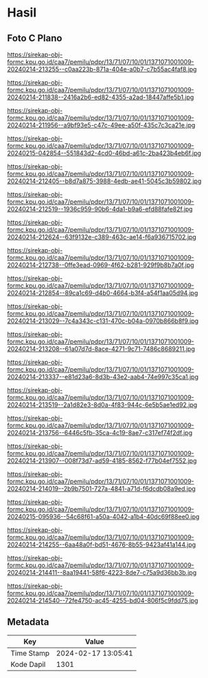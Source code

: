 # Hasil

## Foto C Plano

https://sirekap-obj-formc.kpu.go.id/caa7/pemilu/pdpr/13/71/07/10/01/1371071001009-20240214-213255--c0aa223b-871a-404e-a0b7-c7b55ac4faf8.jpg

https://sirekap-obj-formc.kpu.go.id/caa7/pemilu/pdpr/13/71/07/10/01/1371071001009-20240214-211838--2416a2b6-ed82-4355-a2ad-18447affe5b1.jpg

https://sirekap-obj-formc.kpu.go.id/caa7/pemilu/pdpr/13/71/07/10/01/1371071001009-20240214-211956--a9bf93e5-c47c-49ee-a50f-435c7c3ca21e.jpg

https://sirekap-obj-formc.kpu.go.id/caa7/pemilu/pdpr/13/71/07/10/01/1371071001009-20240215-042854--551843d2-4cd0-46bd-a61c-2ba423b4eb6f.jpg

https://sirekap-obj-formc.kpu.go.id/caa7/pemilu/pdpr/13/71/07/10/01/1371071001009-20240214-212405--b8d7a875-3988-4edb-ae41-5045c3b59802.jpg

https://sirekap-obj-formc.kpu.go.id/caa7/pemilu/pdpr/13/71/07/10/01/1371071001009-20240214-212519--1936c959-90b6-4da1-b9a6-efd88fafe82f.jpg

https://sirekap-obj-formc.kpu.go.id/caa7/pemilu/pdpr/13/71/07/10/01/1371071001009-20240214-212624--63f9132e-c389-463c-ae14-f6a936715702.jpg

https://sirekap-obj-formc.kpu.go.id/caa7/pemilu/pdpr/13/71/07/10/01/1371071001009-20240214-212738--0ffe3ead-0969-4f62-b281-929f9b8b7a0f.jpg

https://sirekap-obj-formc.kpu.go.id/caa7/pemilu/pdpr/13/71/07/10/01/1371071001009-20240214-212854--89ca1c69-d4b0-4664-b3f4-a54f1aa05d94.jpg

https://sirekap-obj-formc.kpu.go.id/caa7/pemilu/pdpr/13/71/07/10/01/1371071001009-20240214-213029--7c4a343c-c131-470c-b04a-0970b866b8f9.jpg

https://sirekap-obj-formc.kpu.go.id/caa7/pemilu/pdpr/13/71/07/10/01/1371071001009-20240214-213208--61a07d7d-8ace-4271-9c71-7486c8689211.jpg

https://sirekap-obj-formc.kpu.go.id/caa7/pemilu/pdpr/13/71/07/10/01/1371071001009-20240214-213337--e81d23a6-8d3b-43e2-aab4-74e997c35ca1.jpg

https://sirekap-obj-formc.kpu.go.id/caa7/pemilu/pdpr/13/71/07/10/01/1371071001009-20240214-213519--2a1d82e3-8d0a-4f83-944c-6e5b5ae1ed92.jpg

https://sirekap-obj-formc.kpu.go.id/caa7/pemilu/pdpr/13/71/07/10/01/1371071001009-20240214-213756--6446c5fb-35ca-4c19-8ae7-c317ef74f2df.jpg

https://sirekap-obj-formc.kpu.go.id/caa7/pemilu/pdpr/13/71/07/10/01/1371071001009-20240214-213907--008f73d7-ad59-4185-8562-f77b04ef7552.jpg

https://sirekap-obj-formc.kpu.go.id/caa7/pemilu/pdpr/13/71/07/10/01/1371071001009-20240214-214019--2b9b7501-727a-4841-a71d-f6dcdb08a9ed.jpg

https://sirekap-obj-formc.kpu.go.id/caa7/pemilu/pdpr/13/71/07/10/01/1371071001009-20240215-095936--54c68f61-a50a-4042-a1b4-40dc69f88ee0.jpg

https://sirekap-obj-formc.kpu.go.id/caa7/pemilu/pdpr/13/71/07/10/01/1371071001009-20240214-214255--6aa48a0f-bd51-4676-8b55-9423af41a144.jpg

https://sirekap-obj-formc.kpu.go.id/caa7/pemilu/pdpr/13/71/07/10/01/1371071001009-20240214-214411--8aa19441-58f6-4223-8de7-c75a9d36bb3b.jpg

https://sirekap-obj-formc.kpu.go.id/caa7/pemilu/pdpr/13/71/07/10/01/1371071001009-20240214-214540--72fe4750-ac45-4255-bd04-806f5c9fdd75.jpg


## Metadata

| Key        | Value               |
| ---------- | ------------------- |
| Time Stamp | 2024-02-17 13:05:41 |
| Kode Dapil | 1301                |



